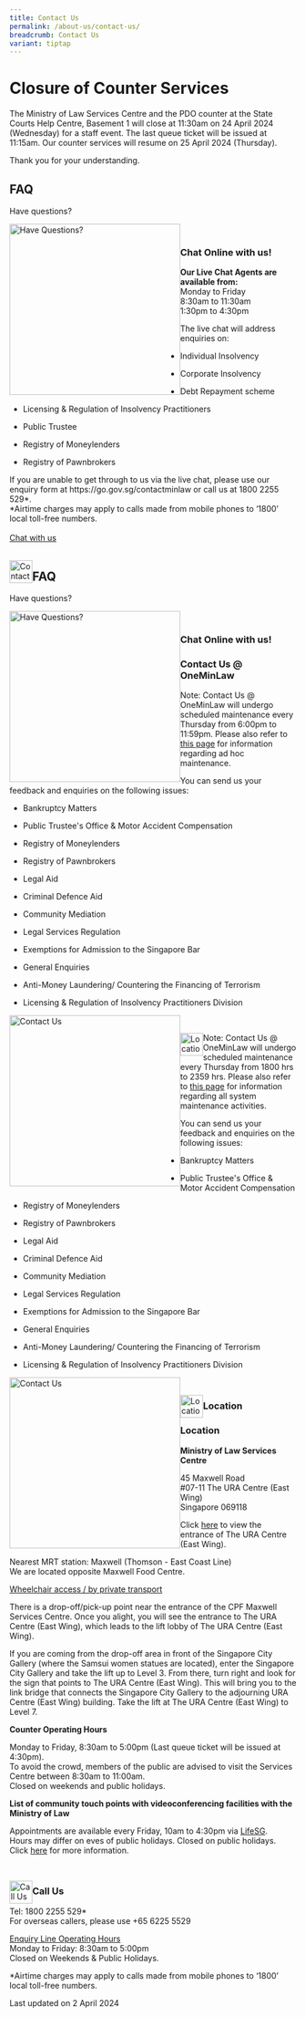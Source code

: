 ```yaml
---
title: Contact Us
permalink: /about-us/contact-us/
breadcrumb: Contact Us
variant: tiptap
---
```

<h1><strong>Closure of Counter Services</strong></h1>
<p>The Ministry of Law Services Centre and the PDO counter at the State Courts
Help Centre, Basement 1 will close at 11:30am on 24 April 2024 (Wednesday)
for a staff event. The last queue ticket will be issued at 11:15am. Our
counter services will resume on 25 April 2024 (Thursday).</p>
<p>Thank you for your understanding.</p>
<h2>FAQ</h2>
<p>Have questions?</p>
<div class="isomer-image-wrapper">
<img style="width: 300px; float: left;" height="auto" width="100%" title="Have Questions?" alt="Have Questions?" src="/images/mlaw-faq.png">
</div>
<p>
<br>
</p>
<h3>Chat Online with us!</h3>
<p><strong>Our Live Chat Agents are available from:</strong> 
<br>Monday to Friday
<br>8:30am to 11:30am
<br>1:30pm to 4:30pm
<br>
</p>
<p>The live chat will address enquiries on:</p>
<ul data-tight="true" class="tight">
<li>
<p>Individual Insolvency</p>
</li>
<li>
<p>Corporate Insolvency</p>
</li>
<li>
<p>Debt Repayment scheme</p>
</li>
<li>
<p>Licensing &amp; Regulation of Insolvency Practitioners</p>
</li>
<li>
<p>Public Trustee</p>
</li>
<li>
<p>Registry of Moneylenders</p>
</li>
<li>
<p>Registry of Pawnbrokers</p>
</li>
</ul>
<p>If you are unable to get through to us via the live chat, please use our
enquiry form at https://go.gov.sg/contactminlaw or call us at 1800 2255
529*.
<br>*Airtime charges may apply to calls made from mobile phones to ‘1800’
local toll-free numbers.
<br>
<br><a href="https://static.zdassets.com/web_widget/latest/liveChat.html?v=10#key=flexanswer1659.zendesk.com&amp;title=MinLaw%20Live%20Chat" rel="noopener noreferrer nofollow" target="_blank">Chat with us</a> 
<br>
<br>
</p>
<div class="isomer-image-wrapper">
<img style="float:left; width: 40px;" height="auto" width="100%" title="Contact Us" alt="Contact Us" src="/images/enq.png">
</div>
<h2>FAQ</h2>
<p>Have questions?</p>
<div class="isomer-image-wrapper">
<img style="width: 300px; float: left;" height="auto" width="100%" title="Have Questions?" alt="Have Questions?" src="/images/mlaw-faq.png">
</div>
<p>
<br>
</p>
<h3>Chat Online with us!</h3>
<h3>Contact Us @ OneMinLaw</h3>
<p>Note: Contact Us @ OneMinLaw will undergo scheduled maintenance every
Thursday from 6:00pm to 11:59pm. Please also refer to <a href="https://www.mlaw.gov.sg/e-services/" rel="noopener noreferrer nofollow" target="_blank">this page</a> for
information regarding ad hoc maintenance.
<br>
</p>
<p>You can send us your feedback and enquiries on the following issues:</p>
<ul data-tight="true" class="tight">
<li>
<p>Bankruptcy Matters</p>
</li>
<li>
<p>Public Trustee's Office &amp; Motor Accident Compensation</p>
</li>
<li>
<p>Registry of Moneylenders</p>
</li>
<li>
<p>Registry of Pawnbrokers</p>
</li>
<li>
<p>Legal Aid</p>
</li>
<li>
<p>Criminal Defence Aid</p>
</li>
<li>
<p>Community Mediation</p>
</li>
<li>
<p>Legal Services Regulation</p>
</li>
<li>
<p>Exemptions for Admission to the Singapore Bar</p>
</li>
<li>
<p>General Enquiries</p>
</li>
<li>
<p>Anti-Money Laundering/ Countering the Financing of Terrorism</p>
</li>
<li>
<p>Licensing &amp; Regulation of Insolvency Practitioners Division</p>
</li>
</ul>
<div class="isomer-image-wrapper">
<img style="width: 300px; float: left;" height="auto" width="100%" title="Contact Us" alt="Contact Us" src="/images/mlaw-contactus.png">
</div>
<p>
<br>
</p>
<div class="isomer-image-wrapper">
<img style="float:left; width: 40px;" height="auto" width="100%" title="Location" alt="Location" src="/images/loc.png">
</div>
<p>Note: Contact Us @ OneMinLaw will undergo scheduled maintenance every
Thursday from 1800 hrs to 2359 hrs. Please also refer to <a href="https://www.mlaw.gov.sg/e-services/" rel="noopener noreferrer nofollow" target="_blank">this page</a> for
information regarding all system maintenance activities.
<br>
</p>
<p>You can send us your feedback and enquiries on the following issues:</p>
<ul data-tight="true" class="tight">
<li>
<p>Bankruptcy Matters</p>
</li>
<li>
<p>Public Trustee's Office &amp; Motor Accident Compensation</p>
</li>
<li>
<p>Registry of Moneylenders</p>
</li>
<li>
<p>Registry of Pawnbrokers</p>
</li>
<li>
<p>Legal Aid</p>
</li>
<li>
<p>Criminal Defence Aid</p>
</li>
<li>
<p>Community Mediation</p>
</li>
<li>
<p>Legal Services Regulation</p>
</li>
<li>
<p>Exemptions for Admission to the Singapore Bar</p>
</li>
<li>
<p>General Enquiries</p>
</li>
<li>
<p>Anti-Money Laundering/ Countering the Financing of Terrorism</p>
</li>
<li>
<p>Licensing &amp; Regulation of Insolvency Practitioners Division</p>
</li>
</ul>
<div class="isomer-image-wrapper">
<img style="width: 300px; float: left;" height="auto" width="100%" title="Contact Us" alt="Contact Us" src="/images/mlaw-contactus.png">
</div>
<p>
<br>
</p>
<div class="isomer-image-wrapper">
<img style="float:left; width: 40px;" height="auto" width="100%" title="Location" alt="Location" src="/images/loc.png">
</div>
<h3>Location</h3>
<h3>Location</h3>
<p><strong>Ministry of Law Services Centre</strong>
</p>
<p>45 Maxwell Road
<br>#07-11 The URA Centre (East Wing)
<br>Singapore 069118
<br>
</p>
<p>Click <a href="/files/ura%20east%20wing%20entrance.pdf" rel="noopener noreferrer nofollow" target="_blank">here</a> to
view the entrance of The URA Centre (East Wing).</p>
<p>Nearest MRT station: Maxwell (Thomson - East Coast Line)
<br>We are located opposite Maxwell Food Centre.
<br>
</p>
<p><u>Wheelchair access / by private transport</u>
</p>
<p>There is a drop-off/pick-up point near the entrance of the CPF Maxwell
Services Centre. Once you alight, you will see the entrance to The URA
Centre (East Wing), which leads to the lift lobby of The URA Centre (East
Wing).
<br>
</p>
<p>If you are coming from the drop-off area in front of the Singapore City
Gallery (where the Samsui women statues are located), enter the Singapore
City Gallery and take the lift up to Level 3. From there, turn right and
look for the sign that points to The URA Centre (East Wing). This will
bring you to the link bridge that connects the Singapore City Gallery to
the adjourning URA Centre (East Wing) building. Take the lift at The URA
Centre (East Wing) to Level 7.
<br>
</p>
<p><strong>Counter Operating Hours</strong>
</p>
<p>Monday to Friday, 8:30am to 5:00pm (Last queue ticket will be issued at
4:30pm).
<br>To avoid the crowd, members of the public are advised to visit the Services
Centre between 8:30am to 11:00am.
<br>Closed on weekends and public holidays.
<br>
</p>
<p><strong>List of community touch points with videoconferencing facilities with the Ministry of Law</strong> 
<br>
</p>
<p>Appointments are available every Friday, 10am to 4:30pm via <a href="https://go.gov.sg/mlawvc" rel="noopener noreferrer nofollow" target="_blank">LifeSG</a>.
<br>Hours may differ on eves of public holidays. Closed on public holidays.
<br>Click <a href="/files/minlaw%20community%20touch%20points.pdf" rel="noopener noreferrer nofollow" target="_blank">here</a> for
more information.</p>
<p>
<br>
</p>
<div class="isomer-image-wrapper">
<img style="float:left; width: 40px;" height="auto" width="100%" title="Call Us" alt="Call Us" src="/images/call.png">
</div>
<h3>Call Us</h3>
<p>Tel: 1800 2255 529*
<br>For overseas callers, please use +65 6225 5529
<br>
</p>
<p><u>Enquiry Line Operating Hours</u> 
<br>Monday to Friday: 8:30am to 5:00pm
<br>Closed on Weekends &amp; Public Holidays.</p>
<p>*Airtime charges may apply to calls made from mobile phones to ‘1800’
local toll-free numbers.</p>
<p>Last updated on 2 April 2024</p>